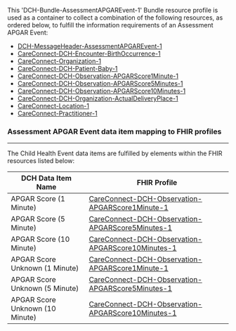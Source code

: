 This 'DCH-Bundle-AssessmentAPGAREvent-1' Bundle resource profile is used as a container to collect a combination of the following resources, as ordered below, to fulfill the information requirements of an Assessment APGAR Event:

- [DCH-MessageHeader-AssessmentAPGAREvent-1]
- [CareConnect-DCH-Encounter-BirthOccurrence-1]
- [CareConnect-Organization-1]
- [CareConnect-DCH-Patient-Baby-1]
- [CareConnect-DCH-Observation-APGARScore1Minute-1]
- [CareConnect-DCH-Observation-APGARScore5Minutes-1]
- [CareConnect-DCH-Observation-APGARScore10Minutes-1]  
- [CareConnect-DCH-Organization-ActualDeliveryPlace-1]
- [CareConnect-Location-1]
- [CareConnect-Practitioner-1]


###  Assessment APGAR Event data item mapping to FHIR profiles ###
----------
The Child Health Event data items are fulfilled by elements within the FHIR resources listed below:

| DCH Data Item Name               | FHIR Profile                                               |
|----------------------------------|------------------------------------------------------------|
| APGAR Score (1 Minute)                     | [CareConnect-DCH-Observation-APGARScore1Minute-1]                           |
| APGAR Score (5 Minute)               | [CareConnect-DCH-Observation-APGARScore5Minutes-1]            |
| APGAR Score (10 Minute)  | [CareConnect-DCH-Observation-APGARScore10Minutes-1] |
| APGAR Score Unknown (1 Minute)                        | [CareConnect-DCH-Observation-APGARScore1Minute-1]         |
| APGAR Score Unknown (5 Minute)                   | [CareConnect-DCH-Observation-APGARScore5Minutes-1]         |
| APGAR Score Unknown (10 Minute)                 | [CareConnect-DCH-Observation-APGARScore10Minutes-1]                |
                                                                                                   

[DCH-MessageHeader-AssessmentAPGAREvent-1]:dch-messageheader-assessmentapgarevent-1.html
[CareConnect-DCH-Encounter-BirthOccurrence-1]:careconnect-dch-encounter-birthoccurrence-1.html
[CareConnect-Organization-1]:careconnect-organization-1.html
[CareConnect-DCH-Patient-Baby-1]:careconnect-dch-patient-baby-1.html
[CareConnect-DCH-Observation-APGARScore1Minute-1]:careconnect-dch-observation-apgarscore1minute-1.html
[CareConnect-DCH-Observation-APGARScore5Minutes-1]:careconnect-dch-observation-apgarscore5minutes-1.html
[CareConnect-DCH-Observation-APGARScore10Minutes-1]:careconnect-dch-observation-apgarscore10minutes-1.html
[CareConnect-DCH-Organization-ActualDeliveryPlace-1]:careconnect-dch-organization-actualdeliveryplace-1.html
[CareConnect-Location-1]:careconnect-location-1.html 
[CareConnect-Practitioner-1]:careconnect-practitioner-1.html 
